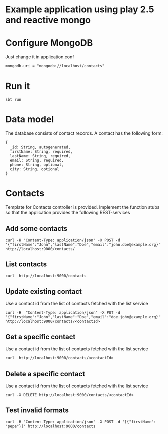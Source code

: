 # Example application using play 2.5 and reactive mongo

# Configure MongoDB

Just change it in application.conf

```
mongodb.uri = "mongodb://localhost/contacts"
```

# Run it

```
sbt run
```

# Data model

The database consists of contact records. A contact has the following form:

```
{
  _id: String, autogenerated,
  firstName: String, required,
  lastName: String, required,
  email: String, required,
  phone: String, optional,
  city: String, optional
}
```

# Contacts

Template for Contacts controller is provided. Implement the function stubs so that the application provides the following REST-services

## Add some contacts

```
curl -H "Content-Type: application/json" -X POST -d '{"firstName":"John","lastName":"Doe","email":"john.doe@example.org}' http://localhost:9000/contacts/
```

## List contacts

```
curl  http://localhost:9000/contacts
```

## Update existing contact

Use a contact id from the list of contacts fetched with the list service

```
curl -H  "Content-Type: application/json" -X PUT -d '{"firstName":"John","lastName":"Doe","email":"doe.john@example.org}' http://localhost:9000/contacts/<contactId>
```

## Get a specific contact

Use a contact id from the list of contacts fetched with the list service

```
curl  http://localhost:9000/contacts/<contactId>
```

## Delete a specific contact

Use a contact id from the list of contacts fetched with the list service

```
curl -X DELETE http://localhost:9000/contacts/<contactId>
```


## Test invalid formats

```
curl -H "Content-Type: application/json" -X POST -d '[{"firstName": "pepe"}]' http://localhost:9000/contacts
```
